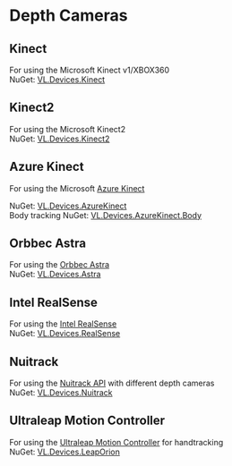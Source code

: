# Depth Cameras

## Kinect

For using the Microsoft Kinect v1/XBOX360  
NuGet: [VL.Devices.Kinect](https://www.nuget.org/packages/VL.Devices.Kinect)  

## Kinect2

For using the Microsoft Kinect2  
NuGet: [VL.Devices.Kinect2](https://www.nuget.org/packages/VL.Devices.Kinect2)  

## Azure Kinect

For using the Microsoft [Azure Kinect](https://azure.microsoft.com/de-de/services/kinect-dk/)

NuGet: [VL.Devices.AzureKinect](https://www.nuget.org/packages/VL.Devices.AzureKinect)  
Body tracking NuGet: [VL.Devices.AzureKinect.Body](https://www.nuget.org/packages/VL.Devices.AzureKinect.Body)  

## Orbbec Astra

For using the [Orbbec Astra](https://orbbec3d.com/product-astra-pro/)  
NuGet: [VL.Devices.Astra](https://www.nuget.org/packages/VL.Devices.Astra)  

## Intel RealSense

For using the [Intel RealSense](https://www.intelrealsense.com/)  
NuGet: [VL.Devices.RealSense](https://www.nuget.org/packages/VL.Devices.RealSense)  

## Nuitrack

For using the [Nuitrack API](http://nuitrack.com/) with different depth cameras  
NuGet: [VL.Devices.Nuitrack](https://www.nuget.org/packages/VL.Devices.Nuitrack)  

## Ultraleap Motion Controller

For using the [Ultraleap Motion Controller](https://www.ultraleap.com/product/leap-motion-controller/) for handtracking  
NuGet: [VL.Devices.LeapOrion](https://www.nuget.org/packages/VL.Devices.LeapOrion)  